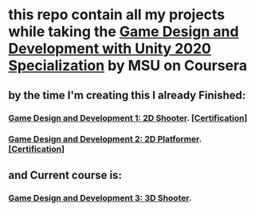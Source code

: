 # this repo contain all my projects while taking the [Game Design and Development with Unity 2020 Specialization](https://www.coursera.org/specializations/game-design-and-development) by MSU on Coursera

## by the time I'm creating this I already Finished:

### [Game Design and Development 1: 2D Shooter](https://www.coursera.org/learn/game-design-and-development-1?specialization=game-design-and-development). [[Certification]](https://coursera.org/share/90c5a6ff6ded6564913e99ee2bd85fa4)

### [Game Design and Development 2: 2D Platformer](https://www.coursera.org/learn/game-design-and-development-2?specialization=game-design-and-development). [[Certification]](https://coursera.org/share/f5add74b6acf86e37403bd3ad7cd8562)

## and Current course is:

### [Game Design and Development 3: 3D Shooter](https://www.coursera.org/learn/game-design-and-development-3?specialization=game-design-and-development).


